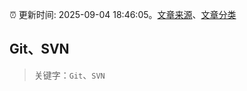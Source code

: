 :alarm_clock: 更新时间: 2025-09-04 18:46:05。[文章来源](/README.md)、[文章分类](/TAGS.md)

## Git、SVN


> 关键字：`Git`、`SVN`



